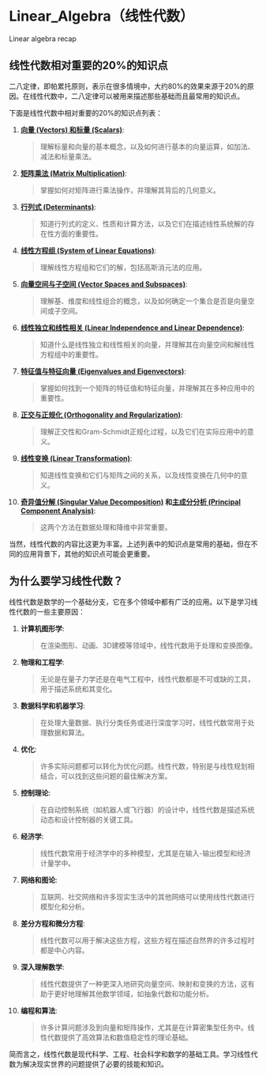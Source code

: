 # Linear_Algebra（线性代数）

Linear algebra recap

## 线性代数相对重要的20%的知识点

二八定律，即帕累托原则，表示在很多情境中，大约80%的效果来源于20%的原因。在线性代数中，二八定律可以被用来描述那些基础而且最常用的知识点。

下面是线性代数中相对重要的20%的知识点列表：

1. **[向量 (Vectors) 和标量 (Scalars)](01_Vectors_and_Scalars.md)**:
   > 理解标量和向量的基本概念，以及如何进行基本的向量运算，如加法、减法和标量乘法。

2. **[矩阵乘法 (Matrix Multiplication)](02_Matrix_Multiplication.md)**:
   > 掌握如何对矩阵进行乘法操作，并理解其背后的几何意义。

3. **[行列式 (Determinants)](03_Determinates.md)**:
   > 知道行列式的定义、性质和计算方法，以及它们在描述线性系统解的存在性方面的重要性。

4. **[线性方程组 (System of Linear Equations)](04_System_of_Linear_Equations.md)**:
   > 理解线性方程组和它们的解，包括高斯消元法的应用。

5. **[向量空间与子空间 (Vector Spaces and Subspaces)](05_Vector_Spaces_and_Subspaces.md)**:
   > 理解基、维度和线性组合的概念，以及如何确定一个集合是否是向量空间或子空间。

6. **[线性独立和线性相关 (Linear Independence and Linear Dependence)](06_Linear_Independence_and_Linear_Dependence.md)**:
   > 知道什么是线性独立和线性相关的向量，并理解其在向量空间和解线性方程组中的重要性。

7. **[特征值与特征向量 (Eigenvalues and Eigenvectors)](07_Eigenvalues_and_Eigenvectors.md)**:
   > 掌握如何找到一个矩阵的特征值和特征向量，并理解其在多种应用中的重要性。

8. **[正交与正规化 (Orthogonality and Regularization)](08_Orthogonality_and_Regularization.md)**:
   > 理解正交性和Gram-Schmidt正规化过程，以及它们在实际应用中的意义。

9. **[线性变换 (Linear Transformation)](09_Linear_Transformation.md)**:
    > 知道线性变换和它们与矩阵之间的关系，以及线性变换在几何中的意义。

10. **[奇异值分解 (Singular Value Decomposition)](10_Singular_Value_Decomposition.md) 和[主成分分析 (Principal Component Analysis)](10_Principal_Component_Analysis.md)**:
    > 这两个方法在数据处理和降维中非常重要。

当然，线性代数的内容比这更为丰富。上述列表中的知识点是常用的基础，但在不同的应用背景下，其他的知识点可能会更重要。

## 为什么要学习线性代数？

线性代数是数学的一个基础分支，它在多个领域中都有广泛的应用。以下是学习线性代数的一些主要原因：

1. **计算机图形学**:
   > 在渲染图形、动画、3D建模等领域中，线性代数用于处理和变换图像。

2. **物理和工程学**:
   > 无论是在量子力学还是在电气工程中，线性代数都是不可或缺的工具，用于描述系统和其变化。

3. **数据科学和机器学习**:
   > 在处理大量数据、执行分类任务或进行深度学习时，线性代数常用于处理数据和算法。

4. **优化**:
   > 许多实际问题都可以转化为优化问题。线性代数，特别是与线性规划相结合，可以找到这些问题的最佳解决方案。

5. **控制理论**:
   > 在自动控制系统（如机器人或飞行器）的设计中，线性代数是描述系统动态和设计控制器的关键工具。

6. **经济学**:
   > 线性代数常用于经济学中的多种模型，尤其是在输入-输出模型和经济计量学中。

7. **网络和图论**:
   > 互联网、社交网络和许多现实生活中的其他网络可以使用线性代数进行模型化和分析。

8. **差分方程和微分方程**:
   > 线性代数可以用于解决这些方程，这些方程在描述自然界的许多过程时都是中心内容。

9. **深入理解数学**:
   > 线性代数提供了一种更深入地研究向量空间、映射和变换的方法，这有助于更好地理解其他数学领域，如抽象代数和功能分析。

10. **编程和算法**:
    > 许多计算问题涉及到向量和矩阵操作，尤其是在计算密集型任务中。线性代数提供了高效算法和数值稳定性的理论基础。

简而言之，线性代数是现代科学、工程、社会科学和数学的基础工具。学习线性代数为解决现实世界的问题提供了必要的技能和知识。
